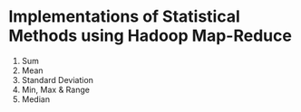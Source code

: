 # Implementations of Statistical Methods using Hadoop Map-Reduce
1. Sum 
2. Mean 
3. Standard Deviation
4. Min, Max & Range
5. Median
